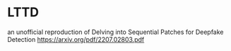 # LTTD
an unofficial reproduction of Delving into Sequential Patches for Deepfake Detection https://arxiv.org/pdf/2207.02803.pdf
